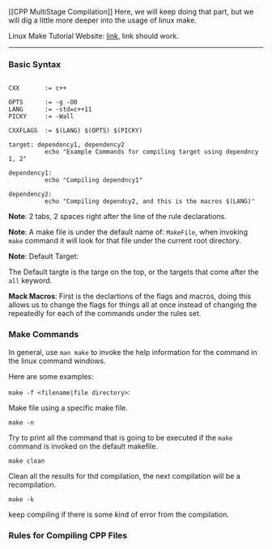 [[CPP MultiStage Compilation]]
Here, we will keep doing that part, but we will dig a little more deeper into the usage of linux make. 

Linux Make Tutorial Website: [link](https://makefiletutorial.com/), link should work. 

---
### **Basic Syntax**

```

CXX       := c++

OPTS      := -g -O0
LANG      := -std=c++11 
PICKY     := -Wall

CXXFLAGS  := $(LANG) $(OPTS) $(PICKY)

target: dependency1, dependency2
          echo "Example Commands for compiling target using dependncy 1, 2"

dependency1: 
          echo "Compiling dependncy1"

dependency2: 
          echo "Compiling dependcy2, and this is the macros $(LANG)"

```

**Note**: 2 tabs, 2 spaces right after the line of the rule declarations. 

**Note**: A make file is under the default name of: `MakeFile`, when invoking `make` command it will look for that file under the current root directory. 

**Note**: Default Target: 

The Default targte is the targe on the top, or the targets that come after the `all` keyword. 

**Mack Macros**: First is the declartions of the flags and macros, doing this allows us to change the flags for things all at once instead of changing the repeatedly for each of the commands under the rules set.

### **Make Commands**

In general, use `man make` to invoke the help information for the command in the linux command windows. 

Here are some examples: 

`make -f <filename|file directory>`: 

Make file using a specific make file. 

`make -n`

Try to print all the command that is going to be executed if the `make` command is invoked on the default makefile.

`make clean`

Clean all the results for thd compilation, the next compilation will be a recompilation. 

`make -k`

keep compiling if there is some kind of error from the compilation. 




### **Rules for Compiling CPP Files**

